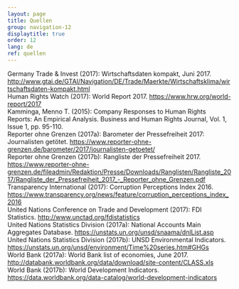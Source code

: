 ```yaml
---
layout: page
title: Quellen
group: navigation-12
displaytitle: true
order: 12
lang: de
ref: quellen
---
```

<div class="content">
<div class="source">
    Germany Trade & Invest (2017): Wirtschaftsdaten kompakt, Juni 2017. <a href="http://www.gtai.de/GTAI/Navigation/DE/Trade/Maerkte/Wirtschaftsklima/wirtschaftsdaten-kompakt.html">http://www.gtai.de/GTAI/Navigation/DE/Trade/Maerkte/Wirtschaftsklima/wirtschaftsdaten-kompakt.html</a>
</div>
<div class="source">
    Human Rights Watch (2017): World Report 2017. <a href="https://www.hrw.org/world-report/2017">https://www.hrw.org/world-report/2017</a>
</div>
<div class="source">
    Kamminga, Menno T. ‎(2015): Company Responses to Human Rights Reports: An Empirical Analysis. Business and Human Rights Journal, Vol. 1, Issue 1, pp. 95-110.
</div>
<div class="source">
    Reporter ohne Grenzen (2017a): Barometer der Pressefreiheit 2017: Journalisten getötet. <a href="https://www.reporter-ohne-grenzen.de/barometer/2017/journalisten-getoetet/">https://www.reporter-ohne-grenzen.de/barometer/2017/journalisten-getoetet/</a>
</div>
<div class="source">
    Reporter ohne Grenzen (2017b): Rangliste der Pressefreiheit 2017. <a href="https://www.reporter-ohne-grenzen.de/fileadmin/Redaktion/Presse/Downloads/Ranglisten/Rangliste_2017/Rangliste_der_Pressefreiheit_2017_-_Reporter_ohne_Grenzen.pdf">https://www.reporter-ohne-grenzen.de/fileadmin/Redaktion/Presse/Downloads/Ranglisten/Rangliste_2017/Rangliste_der_Pressefreiheit_2017_-_Reporter_ohne_Grenzen.pdf</a>
</div>
<div class="source">
    Transparency International (2017): Corruption Perceptions Index 2016. <a href="https://www.transparency.org/news/feature/corruption_perceptions_index_2016">https://www.transparency.org/news/feature/corruption_perceptions_index_2016</a>
</div>
<div class="source">
    United Nations Conference on Trade and Development (2017): FDI Statistics. <a href="http://www.unctad.org/fdistatistics">http://www.unctad.org/fdistatistics</a>
</div>
<div class="source">
    United Nations Statistics Division (2017a): National Accounts Main Aggregates Database. <a href="https://unstats.un.org/unsd/snaama/dnlList.asp">https://unstats.un.org/unsd/snaama/dnlList.asp</a>
</div>
<div class="source">
    United Nations Statistics Division (2017b): UNSD Environmental Indicators. <a href="https://unstats.un.org/unsd/environment/Time%20series.htm#GHGs">https://unstats.un.org/unsd/environment/Time%20series.htm#GHGs</a>
</div>
<div class="source">
    World Bank (2017a): World Bank list of economies, June 2017. <a href="http://databank.worldbank.org/data/download/site-content/CLASS.xls">http://databank.worldbank.org/data/download/site-content/CLASS.xls</a>
</div>
<div class="source">
    World Bank (2017b): World Development Indicators. <a href="https://data.worldbank.org/data-catalog/world-development-indicators">https://data.worldbank.org/data-catalog/world-development-indicators</a>
</div>
</div>
